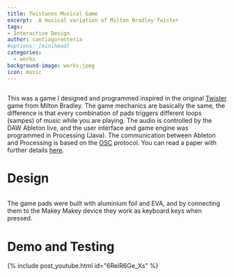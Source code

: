 ```yaml
---
title: Twistunes Musical Game
excerpt:  A musical variation of Milton Bradley Twister
tags:
- Interactive Design
author: santiagorenteria
#options: [minihead]
categories:
  - works
background-image: works.jpeg
icon: music
---
```


<div class="12u"><span class="image fit"><img src="{{ site.baseurl }}/images/twister/Twister.jpg" alt="" /></span></div>

This was a game I designed and programmed inspired in the original <a href="https://en.wikipedia.org/wiki/Twister_(game)">Twister</a> game from Milton Bradley. The game mechanics are basically the same, the difference is that every combination of pads triggers different loops (sampes) of music while you are playing. The audio is controlled by the DAW Ableton live, and the user interface and game engine was programmed in Processing (Java). The communication between Ableton and Processing is based on the <a href="http://opensoundcontrol.org/introduction-osc">OSC</a> protocol. You can read a paper with further details <a href="https://www.complexityexplorer.org/courses/76-introduction-to-agent-based-modeling-summer-2017/certificates/483721217">here</a>.







# Design

<div class="10u"><span class="image fit"><img src="{{ site.baseurl }}/images/twister/design.jpg" alt="" /></span></div>

<div class="10u"><span class="image fit"><img src="{{ site.baseurl }}/images/twister/general.jpg" alt="" /></span></div>

The game pads were built with aluminium foil and EVA, and by connecting them to the Makey Makey device they work as keyboard keys when pressed.

# Demo and Testing

{% include post_youtube.html id="6ReiR6Ge_Xs" %}

<div class="8u"><span class="image fit"><img src="{{ site.baseurl }}/images/twister/kids_1.jpg" alt="" /></span></div>

<div class="8u"><span class="image fit"><img src="{{ site.baseurl }}/images/twister/kids_2.jpg" alt="" /></span></div>
